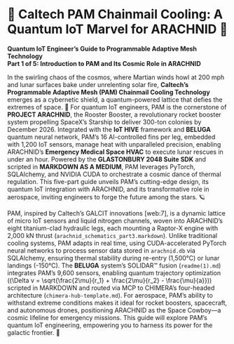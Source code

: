 # 🌌 Caltech PAM Chainmail Cooling: A Quantum IoT Marvel for ARACHNID 🚀

**Quantum IoT Engineer’s Guide to Programmable Adaptive Mesh Technology**  
**Part 1 of 5: Introduction to PAM and Its Cosmic Role in ARACHNID**

In the swirling chaos of the cosmos, where Martian winds howl at 200 mph and lunar surfaces bake under unrelenting solar fire, **Caltech’s Programmable Adaptive Mesh (PAM) Chainmail Cooling Technology** emerges as a cybernetic shield, a quantum-powered lattice that defies the extremes of space. 🌠 For quantum IoT engineers, PAM is the cornerstone of **PROJECT ARACHNID**, the Rooster Booster, a revolutionary rocket booster system propelling SpaceX’s Starship to deliver 300-ton colonies by December 2026. Integrated with the **IoT HIVE** framework and **BELUGA** quantum neural network, PAM’s 16 AI-controlled fins per leg, embedded with 1,200 IoT sensors, manage heat with unparalleled precision, enabling ARACHNID’s **Emergency Medical Space HVAC** to execute lunar rescues in under an hour. Powered by the **GLASTONBURY 2048 Suite SDK** and scripted in **MARKDOWN AS A MEDIUM**, PAM leverages PyTorch, SQLAlchemy, and NVIDIA CUDA to orchestrate a cosmic dance of thermal regulation. This five-part guide unveils PAM’s cutting-edge design, its quantum IoT integration with ARACHNID, and its transformative role in aerospace, inviting engineers to forge the future among the stars. 🪐

PAM, inspired by Caltech’s GALCIT innovations [web:7], is a dynamic lattice of micro IoT sensors and liquid nitrogen channels, woven into ARACHNID’s eight titanium-clad hydraulic legs, each mounting a Raptor-X engine with 2,000 kN thrust (`arachnid_schematics_part3.markdown`). Unlike traditional cooling systems, PAM adapts in real time, using CUDA-accelerated PyTorch neural networks to process sensor data stored in `arachnid.db` via SQLAlchemy, ensuring thermal stability during re-entry (1,500°C) or lunar landings (-150°C). The **BELUGA** system’s SOLIDAR™ fusion (`readme(1).md`) integrates PAM’s 9,600 sensors, enabling quantum trajectory optimization (\(\Delta v = \sqrt{\frac{2\mu}{r_1} + \frac{2\mu}{r_2} - \frac{\mu}{a}}\)) scripted in MARKDOWN and routed via MCP to CHIMERA’s four-headed architecture (`chimera-hub-template.md`). For aerospace, PAM’s ability to withstand extreme conditions makes it ideal for rocket boosters, spacecraft, and autonomous drones, positioning ARACHNID as the Space Cowboy—a cosmic lifeline for emergency missions. This guide will explore PAM’s quantum IoT engineering, empowering you to harness its power for the galactic frontier. 🌟